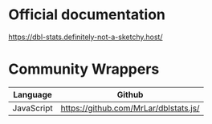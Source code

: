 # Official documentation
https://dbl-stats.definitely-not-a-sketchy.host/

# Community Wrappers

| Language | Github |
|:--------:|:------:|
| JavaScript | https://github.com/MrLar/dblstats.js/ |
